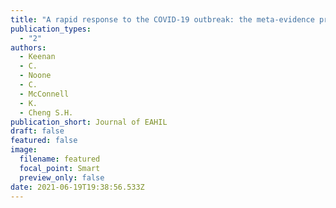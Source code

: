 ```yaml
---
title: "A rapid response to the COVID-19 outbreak: the meta-evidence project. "
publication_types:
  - "2"
authors:
  - Keenan
  - C.
  - Noone
  - C.
  - McConnell
  - K.
  - Cheng S.H.
publication_short: Journal of EAHIL
draft: false
featured: false
image:
  filename: featured
  focal_point: Smart
  preview_only: false
date: 2021-06-19T19:38:56.533Z
---
```

